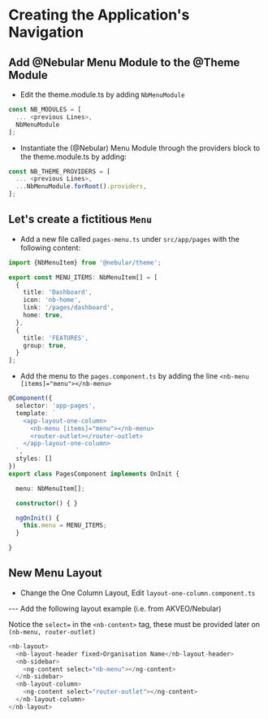 # Creating the Application's Navigation

## Add @Nebular Menu Module to the @Theme Module

* Edit the theme.module.ts by adding `NbMenuModule`

```Typescript
const NB_MODULES = [
  ... <previous Lines>,
  NbMenuModule
];
```

* Instantiate the (@Nebular) Menu Module through the providers block to the theme.module.ts by adding:

```Typescript
const NB_THEME_PROVIDERS = [
  ... <previous Lines>,
  ...NbMenuModule.forRoot().providers,
];
```

## Let's create a fictitious `Menu`

* Add a new file called `pages-menu.ts` under `src/app/pages` with the following content:

```Typescript
import {NbMenuItem} from '@nebular/theme';

export const MENU_ITEMS: NbMenuItem[] = [
  {
    title: 'Dashboard',
    icon: 'nb-home',
    link: '/pages/dashboard',
    home: true,
  },
  {
    title: 'FEATURES',
    group: true,
  }
];

```

* Add the menu to the `pages.component.ts` by adding the line `<nb-menu [items]="menu"></nb-menu>`

```Typescript
@Component({
  selector: 'app-pages',
  template: `
    <app-layout-one-column>
      <nb-menu [items]="menu"></nb-menu>
      <router-outlet></router-outlet>
    </app-layout-one-column>
  `,
  styles: []
})
export class PagesComponent implements OnInit {

  menu: NbMenuItem[];

  constructor() { }

  ngOnInit() {
    this.menu = MENU_ITEMS;
  }

}
```

## New Menu Layout

* Change the One Column Layout, Edit `layout-one-column.component.ts`

--- Add the following layout example (i.e. from AKVEO/Nebular) 

Notice the `select=` in the `<nb-content>` tag, these must be provided later on `(nb-menu, router-outlet)`

```Typescript
<nb-layout>
  <nb-layout-header fixed>Organisation Name</nb-layout-header>
  <nb-sidebar>
    <ng-content select="nb-menu"></ng-content>
  </nb-sidebar>
  <nb-layout-column>
    <ng-content select="router-outlet"></ng-content>
  </nb-layout-column>
</nb-layout>
```


